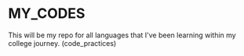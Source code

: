 # MY_CODES
This will be my repo for all languages that I've been learning within my college journey. 
(code_practices)
